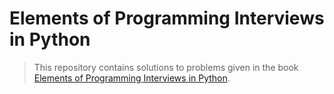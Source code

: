 # Elements of Programming Interviews in Python
> This repository contains solutions to problems given in the book [Elements of Programming Interviews in Python](https://www.amazon.com/Elements-Programming-Interviews-Python-Insiders/dp/1537713949).
